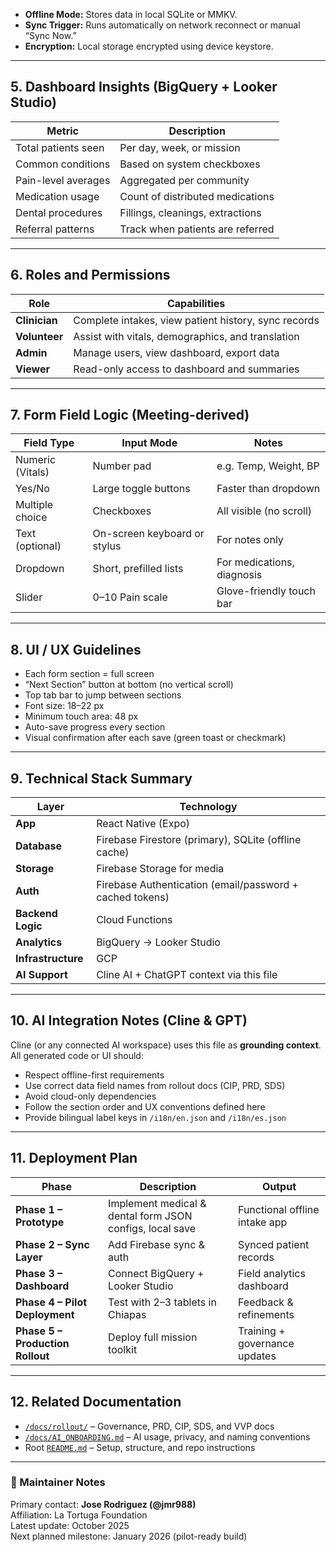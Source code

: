 
- **Offline Mode:** Stores data in local SQLite or MMKV.  
- **Sync Trigger:** Runs automatically on network reconnect or manual “Sync Now.”  
- **Encryption:** Local storage encrypted using device keystore.

---

## 5. Dashboard Insights (BigQuery + Looker Studio)

| Metric | Description |
|---------|-------------|
| Total patients seen | Per day, week, or mission |
| Common conditions | Based on system checkboxes |
| Pain-level averages | Aggregated per community |
| Medication usage | Count of distributed medications |
| Dental procedures | Fillings, cleanings, extractions |
| Referral patterns | Track when patients are referred |

---

## 6. Roles and Permissions

| Role | Capabilities |
|------|---------------|
| **Clinician** | Complete intakes, view patient history, sync records |
| **Volunteer** | Assist with vitals, demographics, and translation |
| **Admin** | Manage users, view dashboard, export data |
| **Viewer** | Read-only access to dashboard and summaries |

---

## 7. Form Field Logic (Meeting-derived)

| Field Type | Input Mode | Notes |
|-------------|-------------|-------|
| Numeric (Vitals) | Number pad | e.g. Temp, Weight, BP |
| Yes/No | Large toggle buttons | Faster than dropdown |
| Multiple choice | Checkboxes | All visible (no scroll) |
| Text (optional) | On-screen keyboard or stylus | For notes only |
| Dropdown | Short, prefilled lists | For medications, diagnosis |
| Slider | 0–10 Pain scale | Glove-friendly touch bar |

---

## 8. UI / UX Guidelines

- Each form section = full screen  
- “Next Section” button at bottom (no vertical scroll)  
- Top tab bar to jump between sections  
- Font size: 18–22 px  
- Minimum touch area: 48 px  
- Auto-save progress every section  
- Visual confirmation after each save (green toast or checkmark)

---

## 9. Technical Stack Summary

| Layer | Technology |
|-------|-------------|
| **App** | React Native (Expo) |
| **Database** | Firebase Firestore (primary), SQLite (offline cache) |
| **Storage** | Firebase Storage for media |
| **Auth** | Firebase Authentication (email/password + cached tokens) |
| **Backend Logic** | Cloud Functions |
| **Analytics** | BigQuery → Looker Studio |
| **Infrastructure** | GCP |
| **AI Support** | Cline AI + ChatGPT context via this file |

---

## 10. AI Integration Notes (Cline & GPT)

Cline (or any connected AI workspace) uses this file as **grounding context**.  
All generated code or UI should:
- Respect offline-first requirements  
- Use correct data field names from rollout docs (CIP, PRD, SDS)  
- Avoid cloud-only dependencies  
- Follow the section order and UX conventions defined here  
- Provide bilingual label keys in `/i18n/en.json` and `/i18n/es.json`  

---

## 11. Deployment Plan

| Phase | Description | Output |
|--------|--------------|---------|
| **Phase 1 – Prototype** | Implement medical & dental form JSON configs, local save | Functional offline intake app |
| **Phase 2 – Sync Layer** | Add Firebase sync & auth | Synced patient records |
| **Phase 3 – Dashboard** | Connect BigQuery + Looker Studio | Field analytics dashboard |
| **Phase 4 – Pilot Deployment** | Test with 2–3 tablets in Chiapas | Feedback & refinements |
| **Phase 5 – Production Rollout** | Deploy full mission toolkit | Training + governance updates |

---

## 12. Related Documentation

- [`/docs/rollout/`](./rollout/) – Governance, PRD, CIP, SDS, and VVP docs  
- [`/docs/AI_ONBOARDING.md`](./AI_ONBOARDING.md) – AI usage, privacy, and naming conventions  
- Root [`README.md`](../README.md) – Setup, structure, and repo instructions  

---

### 📍 Maintainer Notes

Primary contact: **Jose Rodriguez (@jmr988)**  
Affiliation: La Tortuga Foundation  
Latest update: October 2025  
Next planned milestone: January 2026 (pilot-ready build)
